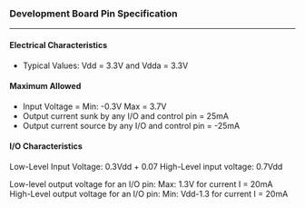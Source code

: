 ### Development Board Pin Specification
---

#### Electrical Characteristics
* Typical Values: Vdd = 3.3V and Vdda = 3.3V

#### Maximum Allowed
* Input Voltage = Min: -0.3V Max = 3.7V
* Output current sunk by any I/O and control pin = 25mA
* Output current source by any I/O and control pin = -25mA


#### I/O Characteristics

Low-Level Input Voltage: 0.3Vdd + 0.07 
High-Level input voltage: 0.7Vdd

Low-level output voltage for an I/O pin: Max: 1.3V for current I = 20mA
High-Level output voltage for an I/O pin: Min: Vdd-1.3 for current I = 20mA


